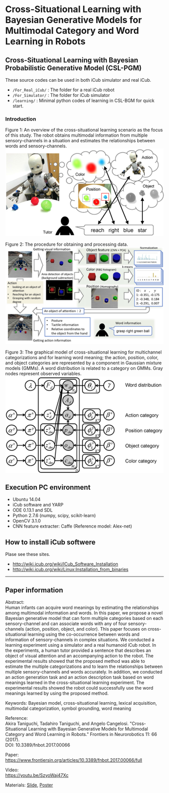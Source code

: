 # Cross-Situational Learning with Bayesian Generative Models for Multimodal Category and Word Learning in Robots
## Cross-Situational Learning with Bayesian Probabilistic Generative Model (CSL-PGM)

These source codes can be used in both iCub simulator and real iCub.  
- `/For_Real_iCub/` : The folder for a real iCub robot  
- `/For_Simulator/` : The folder for iCub simulator  
- `/learning/` :  Minimal python codes of learning in CSL-BGM for quick start.  


### Introduction
Figure 1: An overview of the cross-situational learning scenario as the focus of this study.
The robot obtains multimodal information from multiple sensory-channels in a situation and estimates the relationships between words and sensory-channels.  
<img src="https://github.com/a-taniguchi/CSL-BGM/blob/master/img/abstract.jpg" width="580x">

Figure 2: The procedure for obtaining and processing data.  
<img src="https://github.com/a-taniguchi/CSL-BGM/blob/master/img/getting_data.jpg" width="580px">

Figure 3: The graphical model of cross-situational learning for multichannel categorizations and for learning word meaning; the action, position, color, and object categories are represented by a component in Gaussian mixture models (GMMs). A word distribution is related to a category on GMMs. Gray nodes represent observed variables.
<img src="https://github.com/a-taniguchi/CSL-BGM/blob/master/img/graphicalmodel.jpg" width="520px">

## Execution PC environment  
- Ubuntu 14.04  
- iCub software and YARP  
- ODE 0.13.1 and SDL  
- Python 2.7.6 (numpy, scipy, scikit-learn)  
- OpenCV 3.1.0   
- CNN feature extracter: Caffe (Reference model: Alex-net)  

## How to install iCub softwere
Plase see these sites.  
- http://wiki.icub.org/wiki/ICub_Software_Installation  
- http://wiki.icub.org/wiki/Linux:Installation_from_binaries  


---

## Paper information  
Abstract:  
Human infants can acquire word meanings by estimating the relationships among multimodal information and words. In this paper, we propose a novel Bayesian generative model that can form multiple categories based on each sensory-channel and can associate words with any of four sensory-channels (action, position, object, and color). This paper focuses on cross-situational learning using the co-occurrence between words and information of sensory-channels in complex situations. We conducted a learning experiment using a simulator and a real humanoid iCub robot. In the experiments, a human tutor provided a sentence that describes an object of visual attention and an accompanying action to the robot. The experimental results showed that the proposed method was able to estimate the multiple categorizations and to learn the relationships between multiple sensory-channels and words accurately. In addition, we conducted an action generation task and an action description task based on word meanings learned in the cross-situational learning experiment. The experimental results showed the robot could successfully use the word meanings learned by using the proposed method.

Keywords: Bayesian model, cross-situational learning, lexical acquisition, multimodal categorization, symbol grounding, word meaning

Reference:  
Akira Taniguchi, Tadahiro Taniguchi, and Angelo Cangelosi. "Cross-Situational Learning with Bayesian Generative Models for Multimodal Category and Word Learning in Robots." Frontiers in Neurorobotics 11: 66 (2017).  
DOI: 10.3389/fnbot.2017.00066

Paper:  
https://www.frontiersin.org/articles/10.3389/fnbot.2017.00066/full

Video:  
https://youtu.be/SzyoWaj47Xc

Materials: [Slide](https://drive.google.com/file/d/1x9GInP4sed5eo-xf-lOuCjptJjcRFXaj/view?usp=sharing), [Poster](https://drive.google.com/file/d/11t1uURVSP7gjFAZyNkpEQCqk0Ojju1MK/view?usp=sharing)

